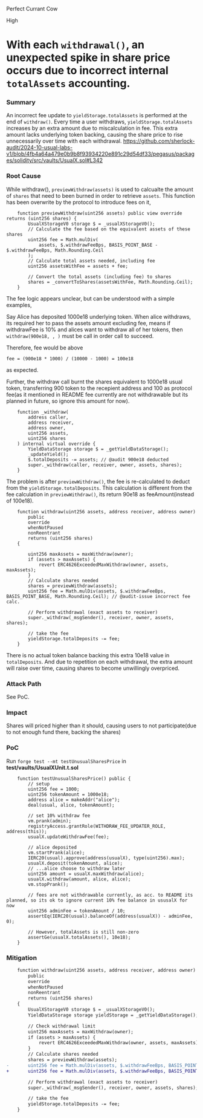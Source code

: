 Perfect Currant Cow

High

# With each `withdrawal()`, an unexpected spike in share price occurs due to incorrect internal `totalAssets` accounting.

### Summary

An incorrect fee update to `yieldStorage.totalAssets` is performed at the end of `withdraw()`. Every time a user withdraws, `yieldStorage.totalAssets` increases by an extra amount due to miscalculation in fee. This extra amount lacks underlying token backing, causing the share price to rise unnecessarily over time with each withdrawal. 
https://github.com/sherlock-audit/2024-10-usual-labs-v1/blob/4fb4a64a479e0b9b8f93934220e891c29d54df33/pegasus/packages/solidity/src/vaults/UsualX.sol#L342

### Root Cause


While withdraw(), `previewWithdraw(assets)` is used to calcualte the amount of `shares` that need to been burned in order to retrieve `assets`. This function has been overwrite by the protocol to introduce fees on it, 
```solidity
    function previewWithdraw(uint256 assets) public view override returns (uint256 shares) {
        UsualXStorageV0 storage $ = _usualXStorageV0();
        // Calculate the fee based on the equivalent assets of these shares
        uint256 fee = Math.mulDiv(
            assets, $.withdrawFeeBps, BASIS_POINT_BASE - $.withdrawFeeBps, Math.Rounding.Ceil
        );
        // Calculate total assets needed, including fee
        uint256 assetsWithFee = assets + fee;

        // Convert the total assets (including fee) to shares
        shares = _convertToShares(assetsWithFee, Math.Rounding.Ceil);
    }
```

The fee logic appears unclear, but can be understood with a simple examples, 

Say Alice has deposited 1000e18 underlying token. When alice withdraws, its required her to pass the assets amount excluding fee, means if withdrawFee is 10% and alices want to withdraw all of her tokens, then `withdraw(900e18, , )` must be call in order call to succeed. 


Therefore, fee would be above
```solidity
fee = (900e18 * 1000) / (10000 - 1000) = 100e18
``` 
as expected.

Further, the withdraw call burnt the shares equivalent to 1000e18 usual token, transferring 900 token to the recepient address and 100 as protocol fee(as it mentioned in README fee currently are not withdrawable but its planned in future, so ignore this amount for now). 

```solidity
    function _withdraw(
        address caller,
        address receiver,
        address owner,
        uint256 assets,
        uint256 shares
    ) internal virtual override {
        YieldDataStorage storage $ = _getYieldDataStorage();
        _updateYield();
        $.totalDeposits -= assets; // @audit 900e18 deducted 
        super._withdraw(caller, receiver, owner, assets, shares);
    }
```

The problem is after `previewWithdraw()`, the fee is re-calculated to deduct from the `yieldStorage.totalDeposits`. This calculation is different from the fee calculation in `previewWithdraw()`, its return 90e18 as feeAmount(instead of 100e18).  
```solidity
    function withdraw(uint256 assets, address receiver, address owner)
        public
        override
        whenNotPaused
        nonReentrant
        returns (uint256 shares)
    {

        uint256 maxAssets = maxWithdraw(owner);
        if (assets > maxAssets) {
            revert ERC4626ExceededMaxWithdraw(owner, assets, maxAssets);
        }
        // Calculate shares needed
        shares = previewWithdraw(assets);
        uint256 fee = Math.mulDiv(assets, $.withdrawFeeBps, BASIS_POINT_BASE, Math.Rounding.Ceil); // @audit-issue incorrect fee calc. 

        // Perform withdrawal (exact assets to receiver)
        super._withdraw(_msgSender(), receiver, owner, assets, shares);

        // take the fee
        yieldStorage.totalDeposits -= fee; 
    }
```
There is no actual token balance backing this extra 10e18 value in `totalDeposits`. And due to repetition on each withdrawal, the extra amount will raise over time, causing shares to become unwillingly overpriced.

### Attack Path

See PoC. 

### Impact

Shares will priced higher than it should, causing users to not participate(due to not enough fund there, backing the shares) 

### PoC

Run `forge test --mt testUnusualSharesPrice` in **test/vaults/UsualXUnit.t.sol**
```solidity
    function testUnusualSharesPrice() public {
        // setup
        uint256 fee = 1000;
        uint256 tokenAmount = 1000e18;
        address alice = makeAddr("alice");
        deal(usual, alice, tokenAmount);

        // set 10% withdraw fee
        vm.prank(admin);
        registryAccess.grantRole(WITHDRAW_FEE_UPDATER_ROLE, address(this));
        usualX.updateWithdrawFee(fee);

        // alice deposited
        vm.startPrank(alice);
        IERC20(usual).approve(address(usualX), type(uint256).max);
        usualX.deposit(tokenAmount, alice);
        // ...alice choose to withdraw later
        uint256 amount = usualX.maxWithdraw(alice);
        usualX.withdraw(amount, alice, alice);
        vm.stopPrank();

        // fees are not withdrawable currently, as acc. to README its planned, so its ok to ignore current 10% fee balance in ususalX for now
        uint256 adminFee = tokenAmount / 10;
        assertEq(IERC20(usual).balanceOf(address(usualX)) - adminFee, 0);

        // However, totalAssets is still non-zero
        assertGe(usualX.totalAssets(), 10e18);
    }
```

### Mitigation
```diff
    function withdraw(uint256 assets, address receiver, address owner)
        public
        override
        whenNotPaused
        nonReentrant
        returns (uint256 shares)
    {
        UsualXStorageV0 storage $ = _usualXStorageV0();
        YieldDataStorage storage yieldStorage = _getYieldDataStorage();

        // Check withdrawal limit
        uint256 maxAssets = maxWithdraw(owner);
        if (assets > maxAssets) {
            revert ERC4626ExceededMaxWithdraw(owner, assets, maxAssets);
        }
        // Calculate shares needed
        shares = previewWithdraw(assets);
-       uint256 fee = Math.mulDiv(assets, $.withdrawFeeBps, BASIS_POINT_BASE, Math.Rounding.Ceil);
+       uint256 fee = Math.mulDiv(assets, $.withdrawFeeBps, BASIS_POINT_BASE - $.withdrawFeeBps, Math.Rounding.Ceil);

        // Perform withdrawal (exact assets to receiver)
        super._withdraw(_msgSender(), receiver, owner, assets, shares);

        // take the fee
        yieldStorage.totalDeposits -= fee;
    }
```